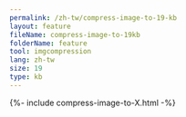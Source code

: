 ```yaml
---
permalink: /zh-tw/compress-image-to-19-kb
layout: feature
fileName: compress-image-to-19kb
folderName: feature
tool: imgcompression
lang: zh-tw
size: 19
type: kb
---
```


{%- include compress-image-to-X.html -%}
